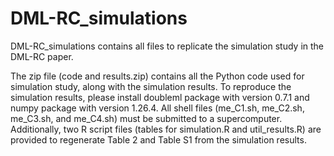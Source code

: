 # DML-RC_simulations
DML-RC_simulations contains all files to replicate the simulation study in the DML-RC paper.

The zip file (code and results.zip) contains all the Python code used for simulation study, along with the simulation results. To reproduce the simulation results, please install doubleml package with version 0.7.1 and numpy package with version 1.26.4. 
All shell files (me_C1.sh, me_C2.sh, me_C3.sh, and me_C4.sh) must be submitted to a supercomputer.
Additionally, two R script files (tables for simulation.R and util_results.R) are provided to regenerate Table 2 and Table S1 from the simulation results.
